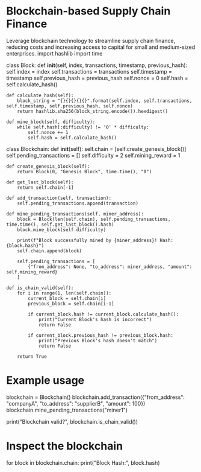 # Blockchain-based Supply Chain Finance
Leverage blockchain technology to streamline supply chain finance, reducing costs and increasing access to capital for small and medium-sized enterprises.
import hashlib
import time

class Block:
    def __init__(self, index, transactions, timestamp, previous_hash):
        self.index = index
        self.transactions = transactions
        self.timestamp = timestamp
        self.previous_hash = previous_hash
        self.nonce = 0
        self.hash = self.calculate_hash()

    def calculate_hash(self):
        block_string = "{}{}{}{}{}".format(self.index, self.transactions, self.timestamp, self.previous_hash, self.nonce)
        return hashlib.sha256(block_string.encode()).hexdigest()

    def mine_block(self, difficulty):
        while self.hash[:difficulty] != '0' * difficulty:
            self.nonce += 1
            self.hash = self.calculate_hash()

class Blockchain:
    def __init__(self):
        self.chain = [self.create_genesis_block()]
        self.pending_transactions = []
        self.difficulty = 2
        self.mining_reward = 1

    def create_genesis_block(self):
        return Block(0, "Genesis Block", time.time(), "0")

    def get_last_block(self):
        return self.chain[-1]

    def add_transaction(self, transaction):
        self.pending_transactions.append(transaction)

    def mine_pending_transactions(self, miner_address):
        block = Block(len(self.chain), self.pending_transactions, time.time(), self.get_last_block().hash)
        block.mine_block(self.difficulty)

        print(f"Block successfully mined by {miner_address}! Hash: {block.hash}")
        self.chain.append(block)

        self.pending_transactions = [
            {"from_address": None, "to_address": miner_address, "amount": self.mining_reward}
        ]

    def is_chain_valid(self):
        for i in range(1, len(self.chain)):
            current_block = self.chain[i]
            previous_block = self.chain[i-1]

            if current_block.hash != current_block.calculate_hash():
                print("Current Block's hash is incorrect")
                return False

            if current_block.previous_hash != previous_block.hash:
                print("Previous Block's hash doesn't match")
                return False

        return True

# Example usage
blockchain = Blockchain()
blockchain.add_transaction({"from_address": "companyA", "to_address": "supplierB", "amount": 100})
blockchain.mine_pending_transactions("miner1")

print("Blockchain valid?", blockchain.is_chain_valid())

# Inspect the blockchain
for block in blockchain.chain:
    print("Block Hash:", block.hash)
